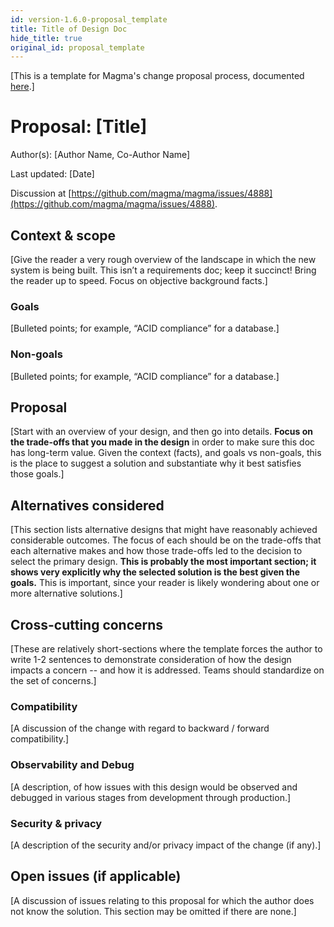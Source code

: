 ```yaml
---
id: version-1.6.0-proposal_template
title: Title of Design Doc
hide_title: true
original_id: proposal_template
---
```


[This is a template for Magma's change proposal process, documented
[here](README.md).]

# Proposal: [Title]

Author(s): [Author Name, Co-Author Name]

Last updated: [Date]

Discussion at
[https://github.com/magma/magma/issues/4888](https://github.com/magma/magma/issues/4888).

## Context & scope

[Give the reader a very rough overview of the landscape in which the new system 
is being built.  This isn’t a requirements doc; keep it succinct! Bring the 
reader up to speed. Focus on objective background facts.]

### Goals

[Bulleted points; for example, “ACID compliance” for a database.]

### Non-goals

[Bulleted points; for example, “ACID compliance” for a database.]

## Proposal

[Start with an overview of your design, and then go into details. **Focus on 
the trade-offs that you made in the design** in order to make sure this doc has 
long-term value. Given the context (facts), and goals vs non-goals, this is the 
place to suggest a solution and substantiate why it best satisfies those goals.]

## Alternatives considered

[This section lists alternative designs that might have reasonably achieved 
considerable outcomes.  The focus of each should be on the trade-offs that each 
alternative makes and how those trade-offs led to the decision to select the 
primary design. **This is probably the most important section; it shows very 
explicitly why the selected solution is the best given the goals.** This is 
important, since your reader is likely wondering about one or more alternative 
solutions.]

## Cross-cutting concerns

[These are relatively short-sections where the template forces the author to 
write 1-2 sentences to demonstrate consideration of how the design impacts a 
concern -- and how it is addressed.  Teams should standardize on the set of 
concerns.]

### Compatibility

[A discussion of the change with regard to backward / forward compatibility.]

### Observability and Debug

[A description, of how issues with this design would be observed and debugged
in various stages from development through production.]

### Security & privacy

[A description of the security and/or privacy impact of the change (if any).]

## Open issues (if applicable)

[A discussion of issues relating to this proposal for which the author does not
know the solution. This section may be omitted if there are none.]
